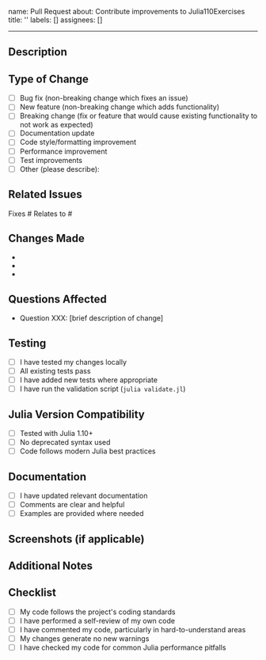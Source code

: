 name: Pull Request
about: Contribute improvements to Julia110Exercises
title: ''
labels: []
assignees: []

---

## Description
<!-- Provide a brief description of your changes -->

## Type of Change
<!-- Check the relevant option(s) -->
- [ ] Bug fix (non-breaking change which fixes an issue)
- [ ] New feature (non-breaking change which adds functionality)
- [ ] Breaking change (fix or feature that would cause existing functionality to not work as expected)
- [ ] Documentation update
- [ ] Code style/formatting improvement
- [ ] Performance improvement
- [ ] Test improvements
- [ ] Other (please describe):

## Related Issues
<!-- Link to any related issues -->
Fixes #
Relates to #

## Changes Made
<!-- Detailed list of changes -->
- 
- 
- 

## Questions Affected
<!-- If this affects specific exercises, list them -->
- Question XXX: [brief description of change]

## Testing
<!-- Describe how you tested your changes -->
- [ ] I have tested my changes locally
- [ ] All existing tests pass
- [ ] I have added new tests where appropriate
- [ ] I have run the validation script (`julia validate.jl`)

## Julia Version Compatibility
<!-- Confirm compatibility -->
- [ ] Tested with Julia 1.10+
- [ ] No deprecated syntax used
- [ ] Code follows modern Julia best practices

## Documentation
<!-- If applicable -->
- [ ] I have updated relevant documentation
- [ ] Comments are clear and helpful
- [ ] Examples are provided where needed

## Screenshots (if applicable)
<!-- Add screenshots to help explain your changes -->

## Additional Notes
<!-- Any additional information that reviewers should know -->

## Checklist
- [ ] My code follows the project's coding standards
- [ ] I have performed a self-review of my own code
- [ ] I have commented my code, particularly in hard-to-understand areas
- [ ] My changes generate no new warnings
- [ ] I have checked my code for common Julia performance pitfalls
